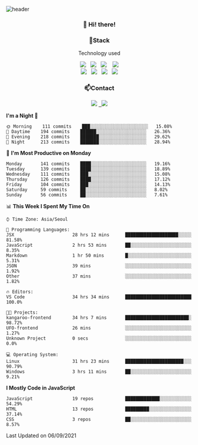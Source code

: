 ![header](https://capsule-render.vercel.app/api?type=waving&color=gradient&height=200&text=Che-ri&fontAlign=70&fontAlignY=40&animation=twinkling)

<h3 align="center">👋 Hi! there!</h3>

<h3 align="center">📌Stack</h3>
<p align="center">Technology used</p>
<div align="center"><img src="https://img.shields.io/badge/HTML5-e74c3c?style=flat-square&logo=HTML5&logoColor=white"></img> &nbsp <img src="https://img.shields.io/badge/CSS3-0A84FF?style=flat-square&logo=CSS3&logoColor=white"></img>  &nbsp <img src="https://img.shields.io/badge/SCSS-fd79a8?style=flat-square&logo=Sass&logoColor=white"/></a>&nbsp  &nbsp <img src="https://img.shields.io/badge/styled%2Dcomponents-DB7093?style=flat-square&logo=styled%2Dcomponents&logoColor=white"/></a>
<br><img src="https://img.shields.io/badge/JavaScript-FFCD11?style=flat-square&logo=JavaScript&logoColor=white"></img> &nbsp <img src="https://img.shields.io/badge/React-00BCF6?style=flat-square&logo=React&logoColor=white"></img> &nbsp <img src="https://img.shields.io/badge/Redux-764ABC?style=flat-square&logo=Redux&logoColor=white"/></a> &nbsp <img src="https://img.shields.io/badge/jQuery-3655FF?style=flat-square&logo=jQuery&logoColor=white"></img></div>

<h3 align="center">📫Contact</h3>
<div align="center"><a href="https://cheri.tistory.com/"><img src="https://img.shields.io/badge/Cheri-AD29B6?style=flat-square&logo=Tidal&logoColor=white"/></a> <a href="rnjs1135@gmail.com"> &nbsp <img src="https://img.shields.io/badge/Gmail-EA4335?style=flat-square&logo=Gmail&logoColor=white"/></a></div>

<!--START_SECTION:waka-->
**I'm a Night 🦉** 

```text
🌞 Morning    111 commits    ███░░░░░░░░░░░░░░░░░░░░░░   15.08% 
🌆 Daytime    194 commits    ██████░░░░░░░░░░░░░░░░░░░   26.36% 
🌃 Evening    218 commits    ███████░░░░░░░░░░░░░░░░░░   29.62% 
🌙 Night      213 commits    ███████░░░░░░░░░░░░░░░░░░   28.94%

```
📅 **I'm Most Productive on Monday** 

```text
Monday       141 commits    ████░░░░░░░░░░░░░░░░░░░░░   19.16% 
Tuesday      139 commits    ████░░░░░░░░░░░░░░░░░░░░░   18.89% 
Wednesday    111 commits    ███░░░░░░░░░░░░░░░░░░░░░░   15.08% 
Thursday     126 commits    ████░░░░░░░░░░░░░░░░░░░░░   17.12% 
Friday       104 commits    ███░░░░░░░░░░░░░░░░░░░░░░   14.13% 
Saturday     59 commits     ██░░░░░░░░░░░░░░░░░░░░░░░   8.02% 
Sunday       56 commits     ██░░░░░░░░░░░░░░░░░░░░░░░   7.61%

```


📊 **This Week I Spent My Time On** 

```text
⌚︎ Time Zone: Asia/Seoul

💬 Programming Languages: 
JSX                      28 hrs 12 mins      ████████████████████░░░░░   81.58% 
JavaScript               2 hrs 53 mins       ██░░░░░░░░░░░░░░░░░░░░░░░   8.35% 
Markdown                 1 hr 50 mins        █░░░░░░░░░░░░░░░░░░░░░░░░   5.31% 
JSON                     39 mins             ░░░░░░░░░░░░░░░░░░░░░░░░░   1.92% 
Other                    37 mins             ░░░░░░░░░░░░░░░░░░░░░░░░░   1.82%

🔥 Editors: 
VS Code                  34 hrs 34 mins      █████████████████████████   100.0%

🐱‍💻 Projects: 
kangaroo-frontend        34 hrs 7 mins       ████████████████████████░   98.72% 
UFO-frontend             26 mins             ░░░░░░░░░░░░░░░░░░░░░░░░░   1.27% 
Unknown Project          0 secs              ░░░░░░░░░░░░░░░░░░░░░░░░░   0.0%

💻 Operating System: 
Linux                    31 hrs 23 mins      ██████████████████████░░░   90.79% 
Windows                  3 hrs 11 mins       ██░░░░░░░░░░░░░░░░░░░░░░░   9.21%

```

**I Mostly Code in JavaScript** 

```text
JavaScript               19 repos            █████████████░░░░░░░░░░░░   54.29% 
HTML                     13 repos            █████████░░░░░░░░░░░░░░░░   37.14% 
CSS                      3 repos             ██░░░░░░░░░░░░░░░░░░░░░░░   8.57%

```



 Last Updated on 06/09/2021
<!--END_SECTION:waka-->
